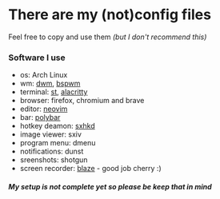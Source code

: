 # There are my (not)config files
Feel free to copy and use them _(but I don't recommend this)_

### Software I use
*	os: Arch Linux
*	wm: [dwm](https://github.com/just-carlod/dwm), [bspwm](https://github.com/just-carlod/notfiles/tree/master/config/bspwm/bspwmrc)
*	terminal: [st](https://github.com/just-carlod/st), [alacritty](https://github.com/just-carlod/notfiles/tree/master/config/alacritty/alacritty.yml)
*	browser: firefox, chromium and brave
*	editor: [neovim](https://github.com/just-carlod/notfiles/blob/master/nvim/init.vim)
*	bar: [polybar](https://github.com/just-carlod/notfiles/blob/master/polybar/config)
*	hotkey deamon: [sxhkd](https://github.com/just-carlod/notfiles/tree/master/config/bspwm/sxhkdrc)
*	image viewer: sxiv
*	program menu: dmenu
*	notifications: dunst
*	sreenshots: shotgun
*	screen recorder: [blaze](https://github.com/cherrry9/blaze) - good job cherry :)
##### My setup is not complete yet so please be keep that in mind
